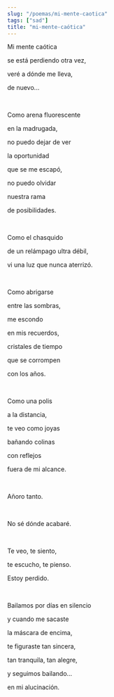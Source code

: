 ```yaml
---
slug: "/poemas/mi-mente-caotica"
tags: ["sad"]
title: "mi-mente-caótica"
---
```

Mi mente caótica

se está perdiendo otra vez,

veré a dónde me lleva,

de nuevo...

&nbsp;

Como arena fluorescente

en la madrugada,

no puedo dejar de ver

la oportunidad

que se me escapó,

no puedo olvidar

nuestra rama

de posibilidades.

&nbsp;

Como el chasquido

de un relámpago ultra débil,

vi una luz que nunca aterrizó.

&nbsp;

Como abrigarse

entre las sombras,

me escondo

en mis recuerdos,

cristales de tiempo

que se corrompen

con los años.

&nbsp;

Como una polis

a la distancia,

te veo como joyas

bañando colinas

con reflejos

fuera de mi alcance.

&nbsp;

Añoro tanto.

&nbsp;

No sé dónde acabaré.

&nbsp;

Te veo, te siento,

te escucho, te pienso.

Estoy perdido.

&nbsp;

Bailamos por días en silencio

y cuando me sacaste

la máscara de encima,

te figuraste tan sincera,

tan tranquila, tan alegre,

y seguimos bailando...

en mi alucinación.